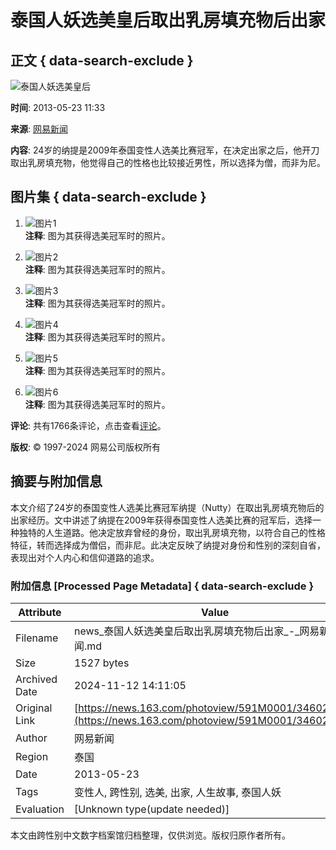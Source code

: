 # 泰国人妖选美皇后取出乳房填充物后出家

## 正文 { data-search-exclude }


![泰国人妖选美皇后](http://img3.cache.netease.com/photo/0001/2013-05-15/8UTOGLLS591M0001.jpg)

**时间**: 2013-05-23 11:33

**来源**: [网易新闻](https://news.163.com/)

**内容**: 
24岁的纳提是2009年泰国变性人选美比赛冠军，在决定出家之后，他开刀取出乳房填充物，他觉得自己的性格也比较接近男性，所以选择为僧，而非为尼。

## 图片集 { data-search-exclude }
1. ![图片1](http://img3.cache.netease.com/photo/0001/2013-05-15/8UTOGLLS591M0001.jpg)  
   **注释**: 图为其获得选美冠军时的照片。
   
2. ![图片2](http://img4.cache.netease.com/photo/0001/2013-05-15/8UTOGL60591M0001.jpg)  
   **注释**: 图为其获得选美冠军时的照片。

3. ![图片3](http://img4.cache.netease.com/photo/0001/2013-05-15/8UTOGM62591M0001.jpg)  
   **注释**: 图为其获得选美冠军时的照片。

4. ![图片4](http://img3.cache.netease.com/photo/0001/2013-05-15/8UTOGN6N591M0001.jpg)  
   **注释**: 图为其获得选美冠军时的照片。

5. ![图片5](http://img3.cache.netease.com/photo/0001/2013-05-15/8UTOGMQC591M0001.JPG)  
   **注释**: 图为其获得选美冠军时的照片。

6. ![图片6](http://img3.cache.netease.com/photo/0001/2013-05-15/8UTOGKFM591M0001.jpg)  
   **注释**: 图为其获得选美冠军时的照片。

**评论**: 共有1766条评论，点击查看[评论](https://comment.tie.163.com/PHOT11PA0001591M.html)。

**版权**: © 1997-2024 网易公司版权所有

## 摘要与附加信息

<!-- tcd_abstract -->
本文介绍了24岁的泰国变性人选美比赛冠军纳提（Nutty）在取出乳房填充物后的出家经历。文中讲述了纳提在2009年获得泰国变性人选美比赛的冠军后，选择一种独特的人生道路。他决定放弃曾经的身份，取出乳房填充物，以符合自己的性格特征，转而选择成为僧侣，而非尼。此决定反映了纳提对身份和性别的深刻自省，表现出对个人内心和信仰道路的追求。
<!-- tcd_abstract_end -->

### 附加信息 [Processed Page Metadata] { data-search-exclude }

| Attribute       | Value                                  |
|-----------------|----------------------------------------|
| Filename        | news_泰国人妖选美皇后取出乳房填充物后出家_-_网易新闻.md                             |
| Size            | 1527 bytes                           |
| Archived Date   | 2024-11-12 14:11:05                             |
| Original Link   | [https://news.163.com/photoview/591M0001/34602.html](https://news.163.com/photoview/591M0001/34602.html)                       |
| Author          | 网易新闻                               |
| Region          | 泰国                               |
| Date            | 2013-05-23                                 |
| Tags            | 变性人, 跨性别, 选美, 出家, 人生故事, 泰国人妖                                 |
| Evaluation            | [Unknown type(update needed)]                                 |
<!-- tcd_table_end -->

本文由跨性别中文数字档案馆归档整理，仅供浏览。版权归原作者所有。

